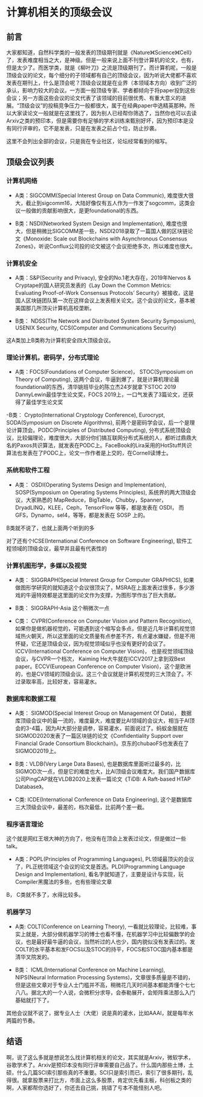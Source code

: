 # 计算机相关的顶级会议

## 前言

大家都知道，自然科学类的一般发表的顶级期刊就是《Nature》《Science》《Cell》了，发表难度相当之大，是神级。但是一般来说上面不刊登计算机的论文，也有，但是太少了。而医学类，就是《柳叶刀》之流是顶级期刊了。而计算机呢，一般是顶级会议的论文，每个细分的子领域都有自己的顶级会议，因为听说大佬都不喜欢发表在期刊上，什么是顶会呢？顶级会议就是在业界（本领域本方向）收到广泛的承认，影响力较大的会议。一方面一般顶级专家、学者都倾向于将paper投到这些会议；另一方面这些会议的论文代表了该领域的目前很优秀、有重大意义的进展。“顶级会议”的投稿竞争压力一般都很大，属于在经典paper中选精英那种。所以大家读论文一般就是在这里找了，因为别人已经帮你筛选了，当然你也可以去读Arxiv之类的预印本，但是需要你有足够的学术训练来甄别好坏，因为预印本是没有同行评审的，它不是发表，只是在发表之前占个位，防止抄袭。

这里不会列出全部的会议，只是我在专业社区，论坛经常看到的缩写。

## 顶级会议列表

### 计算机网络

- A类：SIGCOMM(Special Interest Group on Data Communic), 难度很大很大，截止到sigcomm16，大陆好像仅有五人作为一作发了sogcomm，这类会议一般做的贡献影响很大，是更foundational的东西。

- B类：NSDI(Networked System Design and Implementation), 难度也很大，但是稍微比SIGCOMM差一些，NSDI2018录取了一篇国人做的区块链论文《Monoxide: Scale out Blockchains with Asynchronous Consensus Zones》，听说Conflux公司投的论文被这个会议拒绝多次，所以难度也很大。

### 计算机安全

- A类：S&P(Security and Privacy), 安全的No.1老大存在，2019年Nervos & Cryptape的国人研究员发表的《Lay Down the Common Metrics: Evaluating Proof-of-Work Consensus Protocols’ Security》被接收，这是国人区块链团队第一次在这样会议上发表相关论文。这个会议的论文，基本被美国那几所顶尖计算机高校垄断。

- B类： NDSS(The Network and Distributed System Security Symposium),  USENIX Security, CCS(Computer and Communications Security)

这A类加上B类称为计算机安全四大顶级会议。

### 理论计算机，密码学，分布式理论

- A类：FOCS(Foundations of Computer Science)， STOC(Symposium on Theory of Computing), 这两个会议，牛逼到爆了，就是计算机理论最foundational的东西，清华姚班毕业的陈立杰24岁就拿下STOC 2019 DannyLewin最佳学生论文奖，FOCS 2019上，一口气发表了3篇论文，还获得了最佳学生论文奖

-B类： Crypto(International Cryptology Conference), Eurocrypt, SODA(Symposium on Discrete Algorithms), 前两个是密码学会议，后一个是理论计算顶会。PODC(Principles of Distributed Computing), 分布式系统顶级会议，比较偏理论，难度很大，大部分你们搞互联网分布式系统的人，都听过鼎鼎大名的Paxos共识算法，就发表在PODC上。FaceBook的Lira采用的HotStuff共识算法也发表在了PODC上，论文一作作者是上交的，在Cornell读博士。

### 系统和软件工程

- A类： OSDI(Operating Systems Design and Implementation), SOSP(Symposium on Operating Systems Principles), 系统界的两大顶级会议，大家熟悉的 MapReduce，BigTable，Chubby，Spanner，DryadLINQ，KLEE，Ceph，TensorFlow 等等，都是发表在 OSDI， 而 GFS，Dynamo，sel4，等等，都是发表在 SOSP 上的。

B类就不说了，也就上面两个听到的多

对了还有个ICSE(International Conference on Software Engineering), 软件工程领域的顶级会议，最早并且最有代表性的

### 计算机图形学，多媒以及视觉

- A类： SIGGRAPH(Special Interest Group for Computer GRAPHICS), 如果做图形学研究的就知道这个会议很顶尖了，MSRA在上面发表过很多，多少游戏的牛逼特效都是这里面的论文作为支撑，为图形学作出了巨大贡献。

- B类： SIGGRAPH-Asia  这个稍微次一点

- C类： CVPR(Conference on Computer Vision and Pattern Recognition), 如果你是做机器视觉的，可能遇到这个缩写会多点，但是近几年计算机视觉领域热火朝天，所以这里面的论文质量有点参差不齐，有点灌水嫌疑，但是不用怀疑，它还是顶级会议，因为视觉领域似乎也没有更好的会议了。  ICCV(International Conference on Computer Vision)， 也是视觉领域顶级会议，与CVPR一个档次， Kaiming He大牛就在ICCV2017上拿到双Best paper。ECCV(European Conference on Computer Vision)，这个是欧洲的，也是CV领域的顶级会议。这三个会议就是计算机视觉的三大顶会了。不过录取率高，比较好发，容易灌水。

### 数据库和数据工程

- A类： SIGMOD(Special Interest Group on Management Of Data)， 数据库顶级会议中的最一流的，难度最大，难度要比AI领域的会议大，相当于AI顶会的3-4篇，因为AI大部分是调参，容易灌水，前面说过了。蚂蚁金服就在SIGMOD2020发表了一篇区块链的论文《Confidentiality Support over Financial Grade Consortium Blockchain》。京东的chubaoFS也发表在了SIGMOD2019上。

- B类：VLDB(Very Large Data Bases), 也是数据库里面听过最多的，比SIGMOD次一点，但是它的难度也大，比AI顶级会议难度大。我们国产数据库公司PingCAP就在VLDB2020上发表一篇论文《TiDB: A Raft-based HTAP Database》。

- C类: ICDE(International Conference on Data Engineering), 这个是数据库三大顶级会议中，最差的，档次最低，比前两个差一截。

### 程序语言理论

这个就是网红王垠大神的方向了，他没有在顶会上发表过论文，但是做过一些talk。

- A类：POPL(Principles of Programming Languages), PL领域最顶尖的会议了，PL正统领域这个会议的论文是首选。PLDI(Programming Language Design and Implementation), 看名字就知道了，主要是设计与实现，玩Compiler黑魔法的多些，也有些理论文章

B， C类就不多了，水得比较多。

### 机器学习

- A类: COLT(Conference on Learning Theory), 一看就比较理论，比较难，事实上就是，大部分做机器学习的博士也看不懂，在机器学习中比较偏数学的会议，也是最好最牛逼的会议，当然听过的人也少，国内貌似没有发表过的。发COLT的水平基本和发FOCS以及STOC的持平，FOCS和STOC国内基本都是清华叉院发的。

- B类： ICML(International Conference on Machine Learning), NIPS(Neural Information Processing Systems)，文章很多质量是不错的，但是这些文章对于专业人士门槛并不高，稍微花几天时间基本都能弄懂个七七八八。据北大的一个人说，会微积分求导，会泰勒展开，会矩阵乘法那么入门基础就打下了。

其他会议就不说了，据专业人士（大佬）说是真的灌水，比如AAAI，就是每年水两篇的节奏。

## 结语

啊，说了这么多就是想说怎么找计算机相关的论文，其实就是Arxiv，微软学术，谷歌学术了。Arxiv是预印本没有同行评审需要自己品了。什么国内那些土博，土硕，什么几篇SCI索引那些真的不重要。SCI只是索引而已，索引了很多期刊，乱得很。就拿股票来打比方，市面上这么多股票，肯定优先看主板，科创板之类的啊，人家都帮你选好了，你还去自己挑，挑错了亏本不能怪别人吧。
